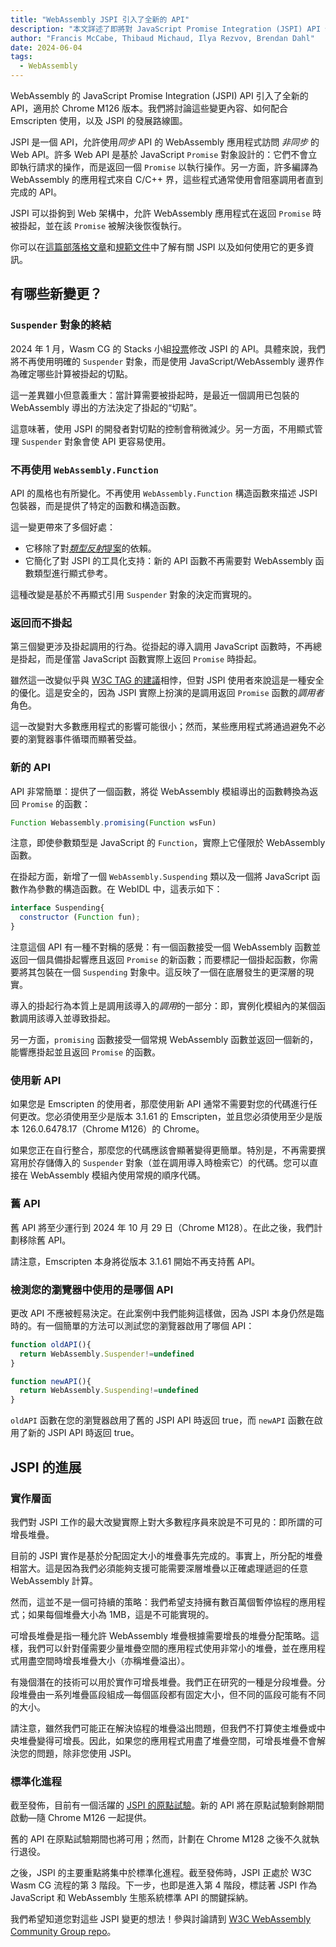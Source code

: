```yaml
---
title: "WebAssembly JSPI 引入了全新的 API"
description: "本文詳述了即將對 JavaScript Promise Integration (JSPI) API 做出的一些變更。"
author: "Francis McCabe, Thibaud Michaud, Ilya Rezvov, Brendan Dahl"
date: 2024-06-04
tags:
  - WebAssembly
---
```

WebAssembly 的 JavaScript Promise Integration (JSPI) API 引入了全新的 API，適用於 Chrome M126 版本。我們將討論這些變更內容、如何配合 Emscripten 使用，以及 JSPI 的發展路線圖。

JSPI 是一個 API，允許使用*同步* API 的 WebAssembly 應用程式訪問 *非同步* 的 Web API。許多 Web API 是基於 JavaScript `Promise` 對象設計的：它們不會立即執行請求的操作，而是返回一個 `Promise` 以執行操作。另一方面，許多編譯為 WebAssembly 的應用程式來自 C/C++ 界，這些程式通常使用會阻塞調用者直到完成的 API。

<!--truncate-->
JSPI 可以掛鉤到 Web 架構中，允許 WebAssembly 應用程式在返回 `Promise` 時被掛起，並在該 `Promise` 被解決後恢復執行。

你可以在[這篇部落格文章](https://v8.dev/blog/jspi)和[規範文件](https://github.com/WebAssembly/js-promise-integration)中了解有關 JSPI 以及如何使用它的更多資訊。

## 有哪些新變更？

### `Suspender` 對象的終結

2024 年 1 月，Wasm CG 的 Stacks 小組[投票](https://github.com/WebAssembly/meetings/blob/297ac8b5ac00e6be1fe33b1f4a146cc7481b631d/stack/2024/stack-2024-01-29.md)修改 JSPI 的 API。具體來說，我們將不再使用明確的 `Suspender` 對象，而是使用 JavaScript/WebAssembly 邊界作為確定哪些計算被掛起的切點。

這一差異雖小但意義重大：當計算需要被掛起時，是最近一個調用已包裝的 WebAssembly 導出的方法決定了掛起的“切點”。

這意味著，使用 JSPI 的開發者對切點的控制會稍微減少。另一方面，不用顯式管理 `Suspender` 對象會使 API 更容易使用。

### 不再使用 `WebAssembly.Function`

API 的風格也有所變化。不再使用 `WebAssembly.Function` 構造函數來描述 JSPI 包裝器，而是提供了特定的函數和構造函數。

這一變更帶來了多個好處：

- 它移除了對[*類型反射*提案](https://github.com/WebAssembly/js-types)的依賴。
- 它簡化了對 JSPI 的工具化支持：新的 API 函數不再需要對 WebAssembly 函數類型進行顯式參考。

這種改變是基於不再顯式引用 `Suspender` 對象的決定而實現的。

### 返回而不掛起

第三個變更涉及掛起調用的行為。從掛起的導入調用 JavaScript 函數時，不再總是掛起，而是僅當 JavaScript 函數實際上返回 `Promise` 時掛起。

雖然這一改變似乎與 [W3C TAG 的建議](https://www.w3.org/2001/tag/doc/promises-guide#accepting-promises)相悖，但對 JSPI 使用者來說這是一種安全的優化。這是安全的，因為 JSPI 實際上扮演的是調用返回 `Promise` 函數的*調用者*角色。

這一改變對大多數應用程式的影響可能很小；然而，某些應用程式將通過避免不必要的瀏覽器事件循環而顯著受益。

### 新的 API

API 非常簡單：提供了一個函數，將從 WebAssembly 模組導出的函數轉換為返回 `Promise` 的函數：

```js
Function Webassembly.promising(Function wsFun)
```

注意，即使參數類型是 JavaScript 的 `Function`，實際上它僅限於 WebAssembly 函數。

在掛起方面，新增了一個 `WebAssembly.Suspending` 類以及一個將 JavaScript 函數作為參數的構造函數。在 WebIDL 中，這表示如下：

```js
interface Suspending{
  constructor (Function fun);
}
```

注意這個 API 有一種不對稱的感覺：有一個函數接受一個 WebAssembly 函數並返回一個具備掛起響應且返回 `Promise` 的新函數；而要標記一個掛起函數，你需要將其包裝在一個 `Suspending` 對象中。這反映了一個在底層發生的更深層的現實。

導入的掛起行為本質上是調用該導入的*調用*的一部分：即，實例化模組內的某個函數調用該導入並導致掛起。

另一方面，`promising` 函數接受一個常規 WebAssembly 函數並返回一個新的，能響應掛起並且返回 `Promise` 的函數。

### 使用新 API

如果您是 Emscripten 的使用者，那麼使用新 API 通常不需要對您的代碼進行任何更改。您必須使用至少是版本 3.1.61 的 Emscripten，並且您必須使用至少是版本 126.0.6478.17（Chrome M126）的 Chrome。

如果您正在自行整合，那麼您的代碼應該會顯著變得更簡單。特別是，不再需要撰寫用於存儲傳入的 `Suspender` 對象（並在調用導入時檢索它）的代碼。您可以直接在 WebAssembly 模組內使用常規的順序代碼。

### 舊 API

舊 API 將至少運行到 2024 年 10 月 29 日（Chrome M128）。在此之後，我們計劃移除舊 API。

請注意，Emscripten 本身將從版本 3.1.61 開始不再支持舊 API。

### 檢測您的瀏覽器中使用的是哪個 API

更改 API 不應被輕易決定。在此案例中我們能夠這樣做，因為 JSPI 本身仍然是臨時的。有一個簡單的方法可以測試您的瀏覽器啟用了哪個 API：

```js
function oldAPI(){
  return WebAssembly.Suspender!=undefined
}

function newAPI(){
  return WebAssembly.Suspending!=undefined
}
```

`oldAPI` 函數在您的瀏覽器啟用了舊的 JSPI API 時返回 true，而 `newAPI` 函數在啟用了新的 JSPI API 時返回 true。

## JSPI 的進展

### 實作層面

我們對 JSPI 工作的最大改變實際上對大多數程序員來說是不可見的：即所謂的可增長堆疊。

目前的 JSPI 實作是基於分配固定大小的堆疊事先完成的。事實上，所分配的堆疊相當大。這是因為我們必須能夠支援可能需要深層堆疊以正確處理遞迴的任意 WebAssembly 計算。

然而，這並不是一個可持續的策略：我們希望支持擁有數百萬個暫停協程的應用程式；如果每個堆疊大小為 1MB，這是不可能實現的。

可增長堆疊是指一種允許 WebAssembly 堆疊根據需要增長的堆疊分配策略。這樣，我們可以針對僅需要少量堆疊空間的應用程式使用非常小的堆疊，並在應用程式用盡空間時增長堆疊大小（亦稱堆疊溢出）。

有幾個潛在的技術可以用於實作可增長堆疊。我們正在研究的一種是分段堆疊。分段堆疊由一系列堆疊區段組成&mdash;每個區段都有固定大小，但不同的區段可能有不同的大小。

請注意，雖然我們可能正在解決協程的堆疊溢出問題，但我們不打算使主堆疊或中央堆疊變得可增長。因此，如果您的應用程式用盡了堆疊空間，可增長堆疊不會解決您的問題，除非您使用 JSPI。

### 標準化進程

截至發佈，目前有一個活躍的 [JSPI 的原點試驗](https://v8.dev/blog/jspi-ot)。新的 API 將在原點試驗剩餘期間啟動&mdash;隨 Chrome M126 一起提供。

舊的 API 在原點試驗期間也將可用；然而，計劃在 Chrome M128 之後不久就執行退役。

之後，JSPI 的主要重點將集中於標準化進程。截至發佈時，JSPI 正處於 W3C Wasm CG 流程的第 3 階段。下一步，也即是進入第 4 階段，標誌著 JSPI 作為 JavaScript 和 WebAssembly 生態系統標準 API 的關鍵採納。

我們希望知道您對這些 JSPI 變更的想法！參與討論請到 [W3C WebAssembly Community Group repo](https://github.com/WebAssembly/js-promise-integration)。
